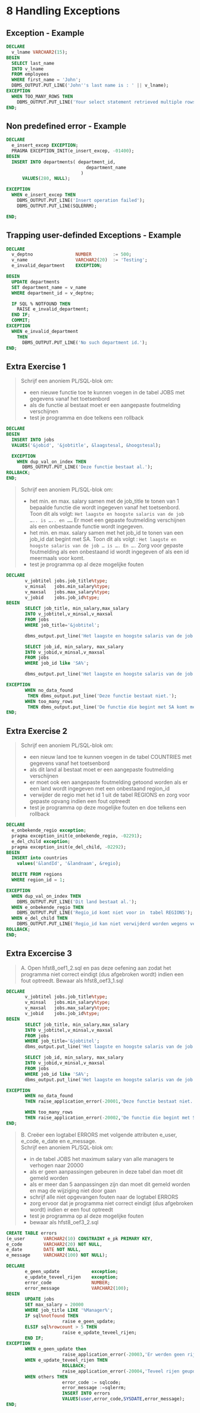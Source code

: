 # 8 Handling Exceptions

## Exception - Example

```sql
DECLARE
  v_lname VARCHAR2(15);
BEGIN
  SELECT last_name
  INTO v_lname
  FROM employees
  WHERE first_name = 'John';
  DBMS_OUTPUT.PUT_LINE('John''s last name is : ' || v_lname);
EXCEPTION
  WHEN TOO_MANY_ROWS THEN
    DBMS_OUTPUT.PUT_LINE('Your select statement retrieved multiple rows. Consider using a cursor');
END;
```

## Non predefined error - Example

```sql
DECLARE
  e_insert_excep EXCEPTION;
  PRAGMA EXCEPTION_INIT(e_insert_excep, -01400);
BEGIN
  INSERT INTO departments( department_id,
                              department_name
                            )
      VALUES(280, NULL);

EXCEPTION
  WHEN e_insert_excep THEN
    DBMS_OUTPUT.PUT_LINE('Insert operation failed');
    DBMS_OUTPUT.PUT_LINE(SQLERRM);

END;
```

## Trapping user-definded Exceptions - Example

```sql
DECLARE
  v_deptno                NUMBER        := 500;
  v_name                  VARCHAR2(20)  := 'Testing';
  e_invalid_department    EXCEPTION;

BEGIN
  UPDATE departments
  SET department_name = v_name
  WHERE department_id = v_deptno;

  IF SQL % NOTFOUND THEN
    RAISE e_invalid_department;
  END IF;
  COMMIT;  
EXCEPTION
  WHEN e_invalid_department
    THEN
      DBMS_OUTPUT.PUT_LINE('No such department id.');
END;
```

## Extra Exercise 1

> Schrijf een anoniem PL/SQL-blok om:
>
> * een nieuwe functie toe te kunnen voegen in de tabel JOBS met gegevens vanaf het toetsenbord
> * als de functie al bestaat moet er een aangepaste foutmelding verschijnen
> * test je programma en doe telkens een rollback

```sql
DECLARE
BEGIN
  INSERT INTO jobs
  VALUES('&jobid', '&jobtitle', &laagstesal, &hoogstesal);

  EXCEPTION
    WHEN dup_val_on_index THEN
      DBMS_OUTPUT.PUT_LINE('Deze functie bestaat al.');
ROLLBACK;
END;
```

> Schrijf een anoniem PL/SQL-blok om:
>
> * het min. en max. salary samen met de job\_title te tonen van 1 bepaalde functie die wordt ingegeven vanaf het toetsenbord. Toon dit als volgt: `Het laagste en hoogste salaris van de job ….. is ….. en ……` Er moet een gepaste foutmelding verschijnen als een onbestaande functie wordt ingegeven.
> * het min. en max. salary samen met het job\_id te tonen van een job\_id dat begint met SA. Toon dit als volgt : `Het laagste en hoogste salaris van de job … is …. En ….`    Zorg voor gepaste foutmelding als een onbestaand id wordt ingegeven of als een id meermaals voor komt.
> * test je programma op al deze mogelijke fouten

```sql
DECLARE
       v_jobtitel jobs.job_title%type;
       v_minsal   jobs.min_salary%type;
       v_maxsal   jobs.max_salary%type;
       v_jobid    jobs.job_id%type;
BEGIN
       SELECT job_title, min_salary,max_salary
       INTO v_jobtitel,v_minsal,v_maxsal
       FROM jobs
       WHERE job_title='&jobtitel';

       dbms_output.put_line('Het laagste en hoogste salaris van de job ' ||v_jobtitel||' is '|| v_minsal||' en '|| v_maxsal);

       SELECT job_id, min_salary, max_salary
       INTO v_jobid,v_minsal,v_maxsal
       FROM jobs
       WHERE job_id like 'SA%';

       dbms_output.put_line('Het laagste en hoogste salaris van de job ' ||v_jobid||' is '|| v_minsal||' en '|| v_maxsal);

EXCEPTION
       WHEN no_data_found
        THEN dbms_output.put_line('Deze functie bestaat niet.');
       WHEN too_many_rows
        THEN dbms_output.put_line('De functie die begint met SA komt meer dan 1 keer voor!');
END;
```

## Extra Exercise 2

> Schrijf een anoniem PL/SQL-blok om:
>
> * een nieuw land toe te kunnen voegen in de tabel COUNTRIES met gegevens vanaf het toetsenbord
> * als dit land al bestaat moet er een aangepaste foutmelding verschijnen
> * er moet ook een aangepaste foutmelding getoond worden als er een land wordt ingegeven met een onbestaand region\_id
> * verwijder de regio met het id 1 uit de tabel REGIONS en zorg voor gepaste opvang indien een fout optreedt
> * test je programma op deze mogelijke fouten en doe telkens een rollback

```sql
DECLARE
  e_onbekende_regio exception;
  pragma exception_init(e_onbekende_regio, -02291);
  e_del_child exception;
  pragma exception_init(e_del_child, -02292);
BEGIN
  INSERT into countries
    values('&landId', '&landnaam', &regio);

  DELETE FROM regions
  WHERE region_id = 1;

EXCEPTION
  WHEN dup_val_on_index THEN
    DBMS_OUTPUT.PUT_LINE('Dit land bestaat al.');
  WHEN e_onbekende_regio THEN
    DBMS_OUTPUT.PUT_LINE('Regio_id komt niet voor in  tabel REGIONS');
  WHEN e_del_child THEN
    DBMS_OUTPUT.PUT_LINE('Regio_id kan niet verwijderd worden wegens verwijzingen vanuit table countries');
ROLLBACK;
END;
```

## Extra Excercise 3

> A. Open hfst8\_oef1\_2.sql en pas deze oefening aan zodat het programma niet correct eindigt \(dus afgebroken wordt\) indien een fout optreedt. Bewaar als hfst8\_oef3\_1.sql

```sql
DECLARE
       v_jobtitel jobs.job_title%type;
       v_minsal   jobs.min_salary%type;
       v_maxsal   jobs.max_salary%type;
       v_jobid    jobs.job_id%type;
BEGIN
       SELECT job_title, min_salary,max_salary
       INTO v_jobtitel,v_minsal,v_maxsal
       FROM jobs
       WHERE job_title='&jobtitel';
       dbms_output.put_line('Het laagste en hoogste salaris van de job ' ||v_jobtitel||' is '|| v_minsal||' en '|| v_maxsal);

       SELECT job_id, min_salary, max_salary
       INTO v_jobid,v_minsal,v_maxsal
       FROM jobs
       WHERE job_id like 'SA%';
       dbms_output.put_line('Het laagste en hoogste salaris van de job ' ||v_jobid||' is '|| v_minsal||' en '|| v_maxsal);

EXCEPTION
       WHEN no_data_found
       THEN raise_application_error(-20001,'Deze functie bestaat niet.');

       WHEN too_many_rows
       THEN raise_application_error(-20002,'De functie die begint met SA komt meer dan 1 keer voor!');
END;
```

> B. Creëer een logtabel ERRORS met volgende attributen e\_user, e\_code, e\_date en e\_message.  
> Schrijf een anoniem PL/SQL-blok om:
>
> * in de tabel JOBS het maximum salary van alle managers te verhogen naar 20000
> * als er geen aanpassingen gebeuren in deze tabel dan moet dit gemeld worden
> * als er meer dan 5 aanpassingen zijn dan moet dit gemeld worden en mag de wijziging niet door gaan
> * schrijf alle niet opgevangen fouten naar de logtabel ERRORS
> * zorg ervoor dat je programma niet correct eindigt \(dus afgebroken wordt\) indien er een fout optreedt
> * test je programma op al deze mogelijke fouten
> * bewaar als hfst8\_oef3\_2.sql

```sql
CREATE TABLE errors
(e_user       VARCHAR2(10) CONSTRAINT e_pk PRIMARY KEY,
e_code        VARCHAR2(20) NOT NULL,
e_date        DATE NOT NULL,
e_message     VARCHAR2(100) NOT NULL);

DECLARE
       e_geen_update            exception;
       e_update_teveel_rijen    exception;
       error_code               NUMBER;
       error_message            VARCHAR2(100);
BEGIN
       UPDATE jobs
       SET max_salary = 20000
       WHERE job_title LIKE '%Manager%';
       IF sql%notfound THEN
                     raise e_geen_update;
       ELSIF sql%rowcount > 5 THEN
                     raise e_update_teveel_rijen;
       END IF;
EXCEPTION
       WHEN e_geen_update then
                     raise_application_error(-20003,'Er werden geen rijen geupdated!');
       WHEN e_update_teveel_rijen THEN
                     ROLLBACK;
                     raise_application_error(-20004,'Teveel rijen geupdated. Update wordt niet uitgevoerd!');
       WHEN others THEN
                     error_code := sqlcode;
                     error_message :=sqlerrm;
                     INSERT INTO errors
                     VALUES(user,error_code,SYSDATE,error_message);
END;
```



